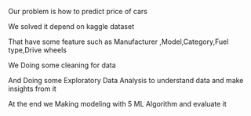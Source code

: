 Our problem is how to predict price of cars

We solved it depend on kaggle dataset

That have some feature such as Manufacturer ,Model,Category,Fuel type,Drive wheels

We Doing some cleaning for data

And Doing some Exploratory Data Analysis to understand data and make insights from it

At the end we Making modeling with 5 ML Algorithm and evaluate it 
